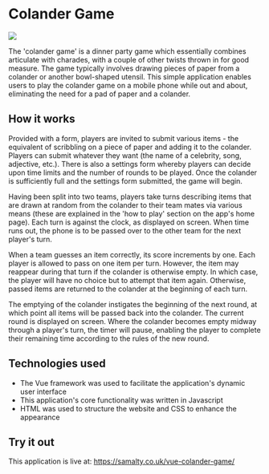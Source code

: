 # Colander Game

![](static/img/colander3.PNG)

The 'colander game' is a dinner party game which essentially combines articulate with charades, with a couple of other twists thrown in for good measure. The game typically involves drawing pieces of paper from a colander or another bowl-shaped utensil. This simple application enables users to play the colander game on a mobile phone while out and about, eliminating the need for a pad of paper and a colander.

## How it works

Provided with a form, players are invited to submit various items - the equivalent of scribbling on a piece of paper and adding it to the colander. Players can submit whatever they want (the name of a celebrity, song, adjective, etc.). There is also a settings form whereby players can decide upon time limits and the number of rounds to be played. Once the colander is sufficiently full and the settings form submitted, the game will begin.

Having been split into two teams, players take turns describing items that are drawn at random from the colander to their team mates via various means (these are explained in the 'how to play' section on the app's home page). Each turn is against the clock, as displayed on screen. When time runs out, the phone is to be passed over to the other team for the next player's turn.

When a team guesses an item correctly, its score increments by one. Each player is allowed to pass on one item per turn. However, the item may reappear during that turn if the colander is otherwise empty. In which case, the player will have no choice but to attempt that item again. Otherwise, passed items are returned to the colander at the beginning of each turn.

The emptying of the colander instigates the beginning of the next round, at which point all items will be passed back into the colander. The current round is displayed on screen. Where the colander becomes empty midway through a player's turn, the timer will pause, enabling the player to complete their remaining time according to the rules of the new round.

## Technologies used

- The Vue framework was used to facilitate the application's dynamic user interface
- This application's core functionality was written in Javascript
- HTML was used to structure the website and CSS to enhance the appearance

## Try it out

This application is live at: https://samalty.co.uk/vue-colander-game/
